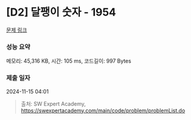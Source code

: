 # [D2] 달팽이 숫자 - 1954 

[문제 링크](https://swexpertacademy.com/main/code/problem/problemDetail.do?contestProbId=AV5PobmqAPoDFAUq) 

### 성능 요약

메모리: 45,316 KB, 시간: 105 ms, 코드길이: 997 Bytes

### 제출 일자

2024-11-15 04:01



> 출처: SW Expert Academy, https://swexpertacademy.com/main/code/problem/problemList.do